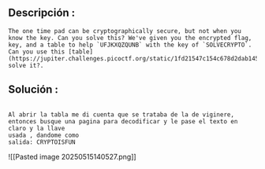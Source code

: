 ## Descripción :
	The one time pad can be cryptographically secure, but not when you know the key. Can you solve this? We've given you the encrypted flag, key, and a table to help `UFJKXQZQUNB` with the key of `SOLVECRYPTO`. Can you use this [table](https://jupiter.challenges.picoctf.org/static/1fd21547c154c678d2dab145c29f1d79/table.txt) to solve it?.
## Solución :
```

Al abrir la tabla me di cuenta que se trataba de la de viginere, entonces busque una pagina para decodificar y le pase el texto en claro y la llave 
usada , dandome como 
salida: CRYPTOISFUN
```


![[Pasted image 20250515140527.png]]